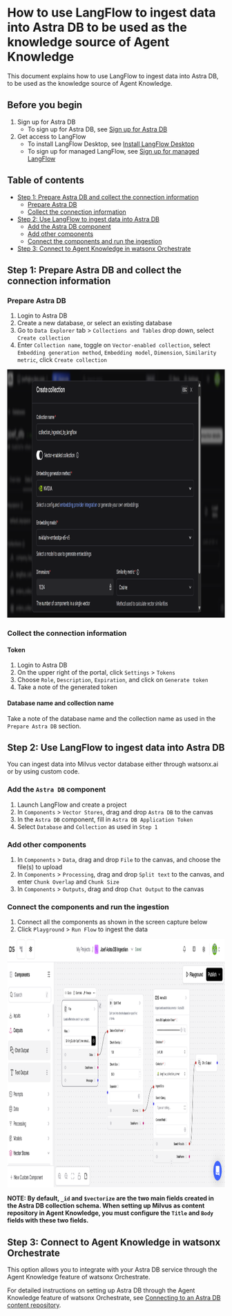 # How to use LangFlow to ingest data into Astra DB to be used as the knowledge source of Agent Knowledge 
This document explains how to use LangFlow to ingest data into Astra DB, to be used as the knowledge source of Agent Knowledge.

## Before you begin
1. Sign up for Astra DB
    * To sign up for Astra DB, see [Sign up for Astra DB](https://astra.datastax.com/)  
2. Get access to LangFlow
    * To install LangFlow Desktop, see [Install LangFlow Desktop](https://www.langflow.org/desktop)
    * To sign up for managed LangFlow, see [Sign up for managed LangFlow](https://astra.datastax.com/langflow)

## Table of contents
* [Step 1: Prepare Astra DB and collect the connection information](#step-1-prepare-astra-db-and-collect-the-connection-information)
  * [Prepare Astra DB](#prepare-astra-db)
  * [Collect the connection information](#collect-the-connection-information)
* [Step 2: Use LangFlow to ingest data into Astra DB](#step-2-use-langflow-to-ingest-data-into-astra-db)
  * [Add the Astra DB component](#add-the-astra-db-component)
  * [Add other components](#add-other-components)
  * [Connect the components and run the ingestion](#connect-the-components-and-run-the-ingestion)
* [Step 3: Connect to Agent Knowledge in watsonx Orchestrate](#step-3-connect-to-agent-knowledge-in-watsonx-orchestrate)

## Step 1: Prepare Astra DB and collect the connection information
### Prepare Astra DB
1. Login to Astra DB
2. Create a new database, or select an existing database
3. Go to `Data Explorer` tab > `Collections and Tables` drop down, select `Create collection`
4. Enter `Collection name`, toggle on `Vector-enabled collection`, select `Embedding generation method`, `Embedding model`, `Dimension`, `Similarity metric`, click `Create collection`
<img src="./assets/create-astra-db-collection.png" width="1080" height="574" />

### Collect the connection information
#### Token
1. Login to Astra DB
2. On the upper right of the portal, click `Settings` > `Tokens`
3. Choose `Role`, `Description`, `Expiration`, and click on `Generate token`
4. Take a note of the generated token 

#### Database name and collection name
Take a note of the database name and the collection name as used in the `Prepare Astra DB` section.

## Step 2: Use LangFlow to ingest data into Astra DB
You can ingest data into Milvus vector database either through watsonx.ai or by using custom code.
### Add the `Astra DB` component
1. Launch LangFlow and create a project
2. In `Components` > `Vector Stores`, drag and drop `Astra DB` to the canvas
3. In the `Astra DB` component, fill in `Astra DB Application Token`
4. Select `Database` and `Collection` as used in `Step 1`

### Add other components
1. In `Components` > `Data`, drag and drop `File` to the canvas, and choose the file(s) to upload
2. In `Components` > `Processing`, drag and drop `Split text` to the canvas, and enter `Chunk Overlap` and `Chunk Size`
3. In `Components` > `Outputs`, drag and drop `Chat Output` to the canvas

### Connect the components and run the ingestion
1. Connect all the components as shown in the screen capture below
2. Click `Playground` > `Run Flow` to ingest the data
<img src="./assets/use-langflow-to-ingest-data.png" width="1080" height="574" />

**NOTE: By default, `_id` and `$vectorize` are the two main fields created in the Astra DB collection schema. When setting up Milvus as content repository in Agent Knowledge, you must configure the `Title` and `Body` fields with these two fields.**


## Step 3: Connect to Agent Knowledge in watsonx Orchestrate

This option allows you to integrate with your Astra DB service through the Agent Knowledge feature of watsonx Orchestrate.

For detailed instructions on setting up Astra DB through the Agent Knowledge feature of watsonx Orchestrate, see [Connecting to an Astra DB content repository](https://www.ibm.com/docs/en/watsonx/watson-orchestrate/base?topic=agents-connecting-astra-db-content-repository).

